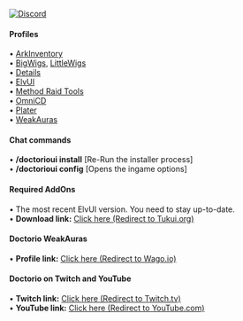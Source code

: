 [![Discord](https://img.shields.io/discord/614097338964901898?label=Discord)](https://discord.gg/pjGTs3HpKX)  

#### **Profiles**  
• [ArkInventory](https://www.curseforge.com/wow/addons/ark-inventory)  
• [BigWigs](https://www.curseforge.com/wow/addons/big-wigs), [LittleWigs](https://www.curseforge.com/wow/addons/little-wigs)  
• [Details](https://www.curseforge.com/wow/addons/details)  
• [ElvUI](https://www.tukui.org/welcome.php)  
• [Method Raid Tools](https://www.curseforge.com/wow/addons/method-raid-tools)  
• [OmniCD](https://www.curseforge.com/wow/addons/omnicd)  
• [Plater](https://www.curseforge.com/wow/addons/plater-nameplates)  
• [WeakAuras](https://www.curseforge.com/wow/addons/weakauras-2)  

#### **Chat commands**  
• **/doctorioui install** [Re-Run the installer process]  
• **/doctorioui config** [Opens the ingame options]  

#### **Required AddOns**  
• The most recent ElvUI version. You need to stay up-to-date.  
• **Download link:** [Click here (Redirect to Tukui.org)](https://www.tukui.org/welcome.php)  

#### **Doctorio WeakAuras**  
• **Profile link:** [Click here (Redirect to Wago.io)](https://wago.io/p/Doctorio)  

#### **Doctorio on Twitch and YouTube**  
• **Twitch link:** [Click here (Redirect to Twitch.tv)](https://www.twitch.tv/Doctorio)  
• **YouTube link:** [Click here (Redirect to YouTube.com)](https://www.youtube.com/DoctorioGaming)  